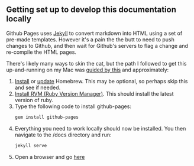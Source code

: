 ## Getting set up to develop this documentation locally

Github Pages uses [Jekyll](https://jekyllrb.com/) to convert markdown into HTML using a set of pre-made templates. However it's a pain the the butt to need to push changes to Github, and then wait for Github's servers to flag a change and re-compile the HTML pages.

There's likely many ways to skin the cat, but the path I followed to get this up-and-running on my Mac was [guided by this](http://kbroman.org/simple_site/pages/local_test.html) and approximately:
1. [Install](https://brew.sh/) or [update](https://docs.brew.sh/FAQ) Homebrew. This may be optional, so perhaps skip this and see if needed.
1. [Install RVM \(Ruby Version Manager\)](http://rvm.io/). This should install the latest version of ruby.
1. Type the following code to install github-pages:
	```bash
	gem install github-pages
	```
1. Everything you need to work locally should now be installed. You then navigate to the /docs directory and run:
	```bash
	jekyll serve
	```
1. Open a browser and go [here](http://localhost:4000)
